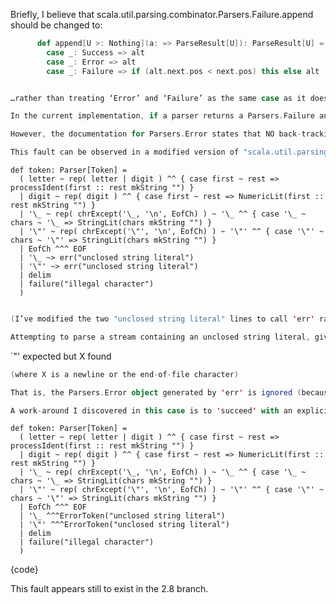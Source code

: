Briefly, I believe that scala.util.parsing.combinator.Parsers.Failure.append should be changed to:

```scala
	  def append[U >: Nothing](a: => ParseResult[U]): ParseResult[U] = { val alt = a; alt match {
	    case _: Success => alt
	    case _: Error => alt
	    case _: Failure => if (alt.next.pos < next.pos) this else alt
```
```scala

…rather than treating ‘Error’ and ‘Failure’ as the same case as it does currently.

In the current implementation, if a parser returns a Parsers.Failure and attempts to back-track, a Parsers.Error discovered during back-tracking will be ignored (unless it is later in the input). In other words, in the current implementation, a Parsers.Error does not stop back-tracking if it is itself discovered while back-tracking from a Parsers.Failure.

However, the documentation for Parsers.Error states that NO back-tracking should be performed after a Parsers.Error.

This fault can be observed in a modified version of "scala.util.parsing.combinator.lexical.StdLexical". Assuming:

```
	def token: Parser[Token] = 
	  ( letter ~ rep( letter | digit ) ^^ { case first ~ rest => processIdent(first :: rest mkString "") }
	  | digit ~ rep( digit ) ^^ { case first ~ rest => NumericLit(first :: rest mkString "") }
	  | '\_ ~ rep( chrExcept('\_, '\n', EofCh) ) ~ '\_ ^^ { case '\_ ~ chars ~ '\_ => StringLit(chars mkString "") }
	  | '\"' ~ rep( chrExcept('\"', '\n', EofCh) ) ~ '\"' ^^ { case '\"' ~ chars ~ '\"' => StringLit(chars mkString "") }
	  | EofCh ^^^ EOF
	  | '\_ ~> err("unclosed string literal")
	  | '\"' ~> err("unclosed string literal")
	  | delim
	  | failure("illegal character")
	  )
```scala

(I’ve modified the two "unclosed string literal" lines to call 'err' rather than 'failure'. Which I believe is a mistake in StdLexical.)

Attempting to parse a stream containing an unclosed string literal, gives:
```
`"' expected but X found
```scala
(where X is a newline or the end-of-file character)

That is, the Parsers.Error object generated by 'err' is ignored (because it is earlier in the input) by the Parsers.Failure when it attempts to backtrack from the end of the line.

A work-around I discovered in this case is to 'succeed' with an explicit ErrorToken:
```
	def token: Parser[Token] = 
	  ( letter ~ rep( letter | digit ) ^^ { case first ~ rest => processIdent(first :: rest mkString "") }
	  | digit ~ rep( digit ) ^^ { case first ~ rest => NumericLit(first :: rest mkString "") }
	  | '\_ ~ rep( chrExcept('\_, '\n', EofCh) ) ~ '\_ ^^ { case '\_ ~ chars ~ '\_ => StringLit(chars mkString "") }
	  | '\"' ~ rep( chrExcept('\"', '\n', EofCh) ) ~ '\"' ^^ { case '\"' ~ chars ~ '\"' => StringLit(chars mkString "") }
	  | EofCh ^^^ EOF
	  | '\_ ^^^ErrorToken("unclosed string literal")
	  | '\"' ^^^ErrorToken("unclosed string literal")
	  | delim
	  | failure("illegal character")
	  )
{code}

This fault appears still to exist in the 2.8 branch.
